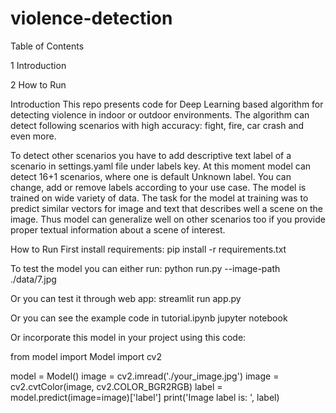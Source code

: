 # violence-detection

Table of Contents

1 Introduction

2 How to Run

Introduction
This repo presents code for Deep Learning based algorithm for detecting violence in indoor or outdoor environments. The algorithm can detect following scenarios with high accuracy: fight, fire, car crash and even more.

To detect other scenarios you have to add descriptive text label of a scenario in settings.yaml file under labels key. At this moment model can detect 16+1 scenarios, where one is default Unknown label. You can change, add or remove labels according to your use case. The model is trained on wide variety of data. The task for the model at training was to predict similar vectors for image and text that describes well a scene on the image. Thus model can generalize well on other scenarios too if you provide proper textual information about a scene of interest.

How to Run
First install requirements: pip install -r requirements.txt

To test the model you can either run: python run.py --image-path ./data/7.jpg

Or you can test it through web app: streamlit run app.py

Or you can see the example code in tutorial.ipynb jupyter notebook

Or incorporate this model in your project using this code:

from model import Model
import cv2

model = Model()
image = cv2.imread('./your_image.jpg')
image = cv2.cvtColor(image, cv2.COLOR_BGR2RGB)
label = model.predict(image=image)['label']
print('Image label is: ', label)

